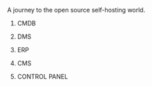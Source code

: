 A journey to the open source self-hosting world.

1. CMDB

2. DMS

3. ERP

4. CMS

5. CONTROL PANEL

